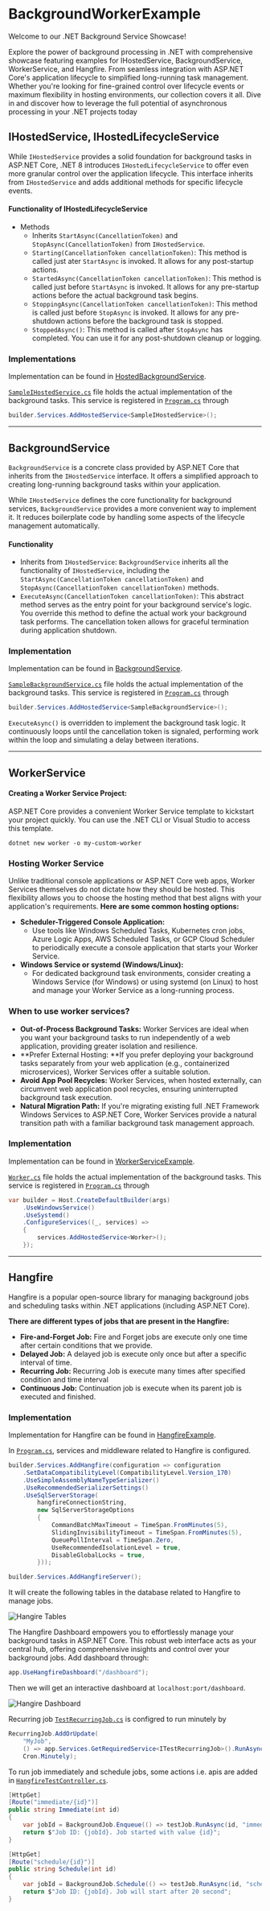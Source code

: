 # BackgroundWorkerExample

Welcome to our .NET Background Service Showcase!

Explore the power of background processing in .NET with comprehensive showcase featuring examples for IHostedService, BackgroundService, WorkerService, and Hangfire. From seamless integration with ASP.NET Core's application lifecycle to simplified long-running task management. Whether you're looking for fine-grained control over lifecycle events or maximum flexibility in hosting environments, our collection covers it all. Dive in and discover how to leverage the full potential of asynchronous processing in your .NET projects today

## IHostedService, IHostedLifecycleService
While `IHostedService` provides a solid foundation for background tasks in ASP.NET Core, .NET 8 introduces `IHostedLifecycleService` to offer even more granular control over the application lifecycle. This interface inherits from `IHostedService` and adds additional methods for specific lifecycle events.

#### Functionality of IHostedLifecycleService
- Methods
	- Inherits `StartAsync(CancellationToken)` and `StopAsync(CancellationToken)` from `IHostedService`.
    - `Starting(CancellationToken cancellationToken)`: This method is called just ater `StartAsync` is invoked. It allows for any post-startup actions.
    - `StartedAsync(CancellationToken cancellationToken)`: This method is called just before `StartAsync` is invoked. It allows for any pre-startup actions before the actual background task begins.
    - `StoppingAsync(CancellationToken cancellationToken)`: This method is called just before `StopAsync` is invoked. It allows for any pre-shutdown actions before the background task is stopped.
    - `StoppedAsync()`: This method is called after `StopAsync` has completed. You can use it for any post-shutdown cleanup or logging.

### Implementations
Implementation can be found in [HostedBackgroundService](HostedBackgroundService).

[`SampleIHostedService.cs`](HostedBackgroundService/Services/SampleIHostedService.cs) file holds the actual implementation of the background tasks. This service is registered in [`Program.cs`](HostedBackgroundService/Program.cs) through
```C#
builder.Services.AddHostedService<SampleIHostedService>();
```

- - -

## BackgroundService
`BackgroundService` is a concrete class provided by ASP.NET Core that inherits from the `IHostedService` interface. It offers a simplified approach to creating long-running background tasks within your application.

While `IHostedService` defines the core functionality for background services, `BackgroundService` provides a more convenient way to implement it. It reduces boilerplate code by handling some aspects of the lifecycle management automatically.

#### Functionality
- Inherits from `IHostedService`: `BackgroundService` inherits all the functionality of `IHostedService`, including the `StartAsync(CancellationToken cancellationToken)` and `StopAsync(CancellationToken cancellationToken)` methods.
- `ExecuteAsync(CancellationToken cancellationToken)`: This abstract method serves as the entry point for your background service's logic. You override this method to define the actual work your background task performs. The cancellation token allows for graceful termination during application shutdown.

### Implementation
Implementation can be found in [BackgroundService](BackgroundService).

[`SampleBackgroundService.cs`](BackgroundService/Services/SampleBackgroundService.cs) file holds the actual implementation of the background tasks. This service is registered in [`Program.cs`](BackgroundService/Program.cs) through
```C#
builder.Services.AddHostedService<SampleBackgroundService>();
```
`ExecuteAsync()` is overridden to implement the background task logic. It continuously loops until the cancellation token is signaled, performing work within the loop and simulating a delay between iterations.
- - -

## WorkerService

#### Creating a Worker Service Project:
ASP.NET Core provides a convenient Worker Service template to kickstart your project quickly. You can use the .NET CLI or Visual Studio to access this template.
```
dotnet new worker -o my-custom-worker
```

### Hosting Worker Service
Unlike traditional console applications or ASP.NET Core web apps, Worker Services themselves do not dictate how they should be hosted. This flexibility allows you to choose the hosting method that best aligns with your application's requirements.
**Here are some common hosting options:**
- **Scheduler-Triggered Console Application:**
	- Use tools like Windows Scheduled Tasks, Kubernetes cron jobs, Azure Logic Apps, AWS Scheduled Tasks, or GCP Cloud Scheduler to periodically execute a console application that starts your Worker Service.
- **Windows Service or systemd (Windows/Linux):**
	- For dedicated background task environments, consider creating a Windows Service (for Windows) or using systemd (on Linux) to host and manage your Worker Service as a long-running process.

### When to use worker services?
- **Out-of-Process Background Tasks:** Worker Services are ideal when you want your background tasks to run independently of a web application, providing greater isolation and resilience.
- **Prefer External Hosting: **If you prefer deploying your background tasks separately from your web application (e.g., containerized microservices), Worker Services offer a suitable solution.
- **Avoid App Pool Recycles:** Worker Services, when hosted externally, can circumvent web application pool recycles, ensuring uninterrupted background task execution.
- **Natural Migration Path:** If you're migrating existing full .NET Framework Windows Services to ASP.NET Core, Worker Services provide a natural transition path with a familiar background task management approach.

### Implementation
Implementation can be found in [WorkerServiceExample](WorkerServiceExample).

[`Worker.cs`](WorkerServiceExample/Worker.cs) file holds the actual implementation of the background tasks. This service is registered in [`Program.cs`](WorkerServiceExample/Program.cs) through
```C#
var builder = Host.CreateDefaultBuilder(args)
    .UseWindowsService()
    .UseSystemd()
    .ConfigureServices((_, services) =>
    {
        services.AddHostedService<Worker>();
    });
```

- - -

## Hangfire
Hangfire is a popular open-source library for managing background jobs and scheduling tasks within .NET applications (including ASP.NET Core).

**There are different types of jobs that are present in the Hangfire:**
- **Fire-and-Forget Job:** Fire and Forget jobs are execute only one time after certain conditions that we provide.
- **Delayed Job:** A delayed job is execute only once but after a specific interval of time.
- **Recurring Job:** Recurring Job is execute many times after specified condition and time interval
- **Continuous Job:** Continuation job is execute when its parent job is executed and finished.

### Implementation
Implementation for Hangfire can be found in [HangfireExample](HangfireExample).

In [`Program.cs`](HangfireExample/Program.cs), services and middleware related to Hangfire is configured.
```C#
builder.Services.AddHangfire(configuration => configuration
    .SetDataCompatibilityLevel(CompatibilityLevel.Version_170)
    .UseSimpleAssemblyNameTypeSerializer()
    .UseRecommendedSerializerSettings()
    .UseSqlServerStorage(
        hangfireConnectionString,
        new SqlServerStorageOptions
        {
            CommandBatchMaxTimeout = TimeSpan.FromMinutes(5),
            SlidingInvisibilityTimeout = TimeSpan.FromMinutes(5),
            QueuePollInterval = TimeSpan.Zero,
            UseRecommendedIsolationLevel = true,
            DisableGlobalLocks = true,
        }));

builder.Services.AddHangfireServer();
```

It will create the following tables in the database related to Hangfire to manage jobs.

![Hangire Tables](docs-asset/images/hangfire-tables.png)

The Hangfire Dashboard empowers you to effortlessly manage your background tasks in ASP.NET Core. This robust web interface acts as your central hub, offering comprehensive insights and control over your background jobs. Add dashboard through:
```C#
app.UseHangfireDashboard("/dashboard");
```
Then we will get an interactive dashboard at `localhost:port/dashboard`.

![Hangire Dashboard](docs-asset/images/hangfire-dashboard.png)

Recurring job [`TestRecurringJob.cs`](HangfireExample/Jobs/TestRecurringJob.cs) is configred to run minutely by
```C#
RecurringJob.AddOrUpdate(
	"MyJob",
    () => app.Services.GetRequiredService<ITestRecurringJob>().RunAsync(),
    Cron.Minutely);
```

To run job immediately and schedule jobs, some actions i.e. apis are added in [`HangfireTestController.cs`](HangfireExample/Controllers/HangfireTestController.cs).

```C#
[HttpGet]
[Route("immediate/{id}")]
public string Immediate(int id)
{
    var jobId = BackgroundJob.Enqueue(() => testJob.RunAsync(id, "immediate"));
    return $"Job ID: {jobId}. Job started with value {id}";
}

[HttpGet]
[Route("schedule/{id}")]
public string Schedule(int id)
{
    var jobId = BackgroundJob.Schedule(() => testJob.RunAsync(id, "schedule"), TimeSpan.FromSeconds(20));
    return $"Job ID: {jobId}. Job will start after 20 second";
}
```